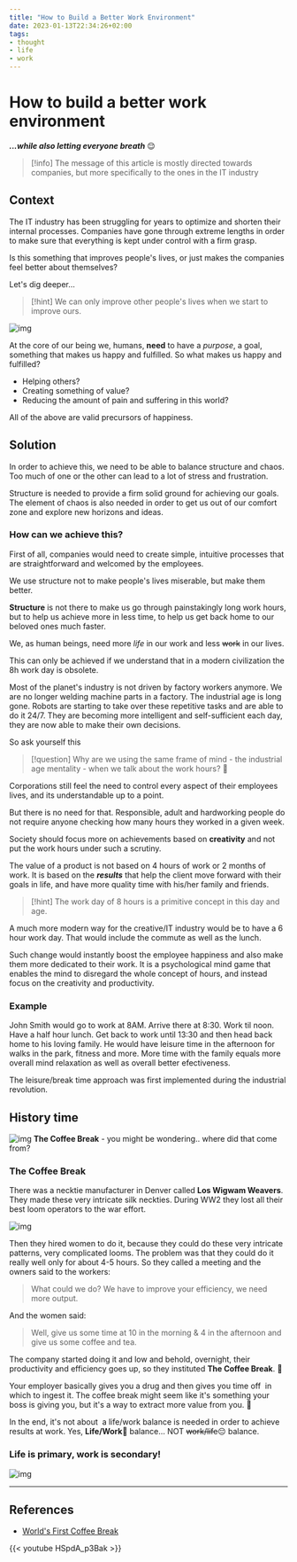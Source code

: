```yaml
---
title: "How to Build a Better Work Environment"
date: 2023-01-13T22:34:26+02:00
tags:
- thought
- life
- work
---
```

  
# How to build a better work environment 
___...while also letting everyone breath___ 😌  

> [!info]
> The message of this article is mostly directed towards companies, but more specifically to the ones in the IT industry

## Context

The IT industry has been struggling for years to optimize and shorten their internal processes. Companies have gone through extreme lengths in order to make sure that everything is kept under control with a firm grasp.

Is this something that improves people's lives, or just makes the companies feel better about themselves?

Let's dig deeper...

> [!hint]
> We can only improve other people's lives when we start to improve ours. 

![img](./images/04-better-work-happy.jpg)

At the core of our being we, humans, **need** to have a *purpose*, a goal, something that makes us happy and fulfilled. So what makes us happy and fulfilled?

- Helping others?
- Creating something of value?
- Reducing the amount of pain and suffering in this world?

All of the above are valid precursors of happiness.

## Solution

In order to achieve this, we need to be able to balance structure and chaos.
Too much of one or the other can lead to a lot of stress and frustration.

Structure is needed to provide a firm solid ground for achieving our goals. The element of chaos is also needed in order to get us out of our comfort zone and explore new horizons and ideas.

### How can we achieve this?

First of all, companies would need to create simple, intuitive processes that are straightforward and welcomed by the employees.

We use structure not to make people's lives miserable, but make them better.

**Structure** is not there to make us go through painstakingly long work hours, but to help us achieve more in less time, to help us get back home to our beloved ones much faster.

We, as human beings, need more *life* in our work and less ~~work~~ in our lives.

This can only be achieved if we understand that in a modern civilization the 8h work day is obsolete.

Most of the planet's industry is not driven by factory workers anymore. We are no longer welding machine parts in a factory. The industrial age is long gone. Robots are starting to take over these repetitive tasks and are able to do it 24/7. They are becoming more intelligent and self-sufficient each day, they are now able to make their own decisions.

So ask yourself this

> [!question]
> Why are we using the same frame of mind - the industrial age mentality - when we talk about the work hours? 🤔

Corporations still feel the need to control every aspect of their employees lives, and its understandable up to a point.

But there is no need for that. Responsible, adult and hardworking people do not require anyone checking how many hours they worked in a given week.

Society should focus more on achievements based on **creativity** and not put the work hours under such a scrutiny.

The value of a product is not based on 4 hours of work or 2 months of work. It is based on the ___results___ that help the client move forward with their goals in life, and have more quality time with his/her family and friends.

> [!hint]
> The work day of 8 hours is a primitive concept in this day and age.

A much more modern way for the creative/IT industry would be to have a 6 hour work day. That would include the commute as well as the lunch.

Such change would instantly boost the employee happiness and also make them more dedicated to their work. It is a psychological mind game that enables the mind to disregard the whole concept of hours, and instead focus on the creativity and productivity.
  
### Example

John Smith would go to work at 8AM. Arrive there at 8:30. Work til noon. Have a half hour lunch. Get back to work until 13:30 and then head back home to his loving family. He would have leisure time in the afternoon for walks in the park, fitness and more. More time with the family equals more overall mind relaxation as well as overall better efectiveness.

The leisure/break time approach was first implemented during the industrial revolution.

## History time

![img](./images/04-better-work-coffee-break.jpg)
**The Coffee Break** - you might be wondering.. where did that come from?

### The Coffee Break

There was a necktie manufacturer in Denver called **Los Wigwam Weavers**. They made these very intricate silk neckties. During WW2 they lost all their best loom operators to the war effort.

![img](./images/04-better-work-wigwam.jpg)

Then they hired women to do it, because they could do these very intricate patterns, very complicated looms. The problem was that they could do it really well only for about 4-5 hours. So they called a meeting and the owners said to the workers:

> What could we do? We have to improve your efficiency, we need more output.

And the women said:

> Well, give us some time at 10 in the morning & 4 in the afternoon and give us some coffee and tea.

The company started doing it and low and behold, overnight, their productivity and efficiency goes up, so they instituted **The Coffee Break**. 🤩

Your employer basically gives you a drug and then gives you time off  in which to ingest it.
The coffee break might seem like it's something your boss is giving you, but it's a way to extract more value from you. 🤔

In the end, it's not about  a life/work balance is needed in order to achieve results at work.
Yes, **Life/Work**🥰  balance... NOT ~~work/life~~😔 balance.

### Life is primary, work is secondary!

![img](./images/04-better-work-success.jpg)

---
## References
- [World's First Coffee Break](https://www.youtube.com/shorts/HSpdA_p3Bak)

{{< youtube HSpdA_p3Bak >}}
